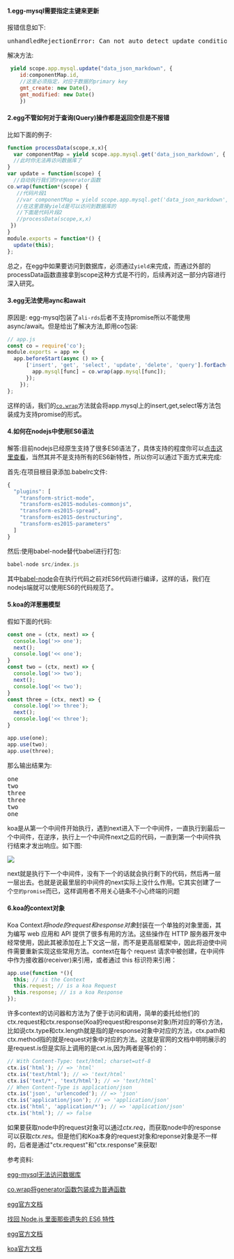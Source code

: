 #### 1.egg-mysql需要指定主键来更新
报错信息如下:
<pre>
unhandledRejectionError: Can not auto detect update condition, please set options.where, or make sure obj.id exists
</pre>
解决方法:
```js
 yield scope.app.mysql.update("data_json_markdown", {
    id:componentMap.id,
    //这里必须指定，对应于数据的primary key
    gmt_create: new Date(),
    gmt_modified: new Date()
    })
```

#### 2.egg不管如何对于查询(Query)操作都是返回空但是不报错
比如下面的例子:
```js
function processData(scope,x,x){
  var componentMap = yield scope.app.mysql.get('data_json_markdown', { id: 42 });
  //此时你无法再访问数据库了
}
var update = function(scope) {
  //自动执行我们的regenerator函数
co.wrap(function*(scope) {
   //代码片段1
   //var componentMap = yield scope.app.mysql.get('data_json_markdown', { id: 42 });
   //在这里直接yield是可以访问到数据库的
   //下面是代码片段2
   //processData(scope,x,x)
 })
}
module.exports = function*() {
  update(this);
};
```
总之，在egg中如果要访问到数据库，必须通过`yield`来完成，而通过外部的processData函数直接拿到scope这种方式是不行的，后续再对这一部分内容进行深入研究。

#### 3.egg无法使用aync和await
原因是: egg-mysql包装了`ali-rds`后者不支持promise所以不能使用async/await。但是给出了解决方法,即用co包装:
```js
// app.js
const co = require('co');
module.exports = app => {
  app.beforeStart(async () => {
      ['insert', 'get', 'select', 'update', 'delete', 'query'].forEach(func => {
        app.mysql[func] = co.wrap(app.mysql[func]);
      });
    });
};
```
这样的话，我们的[`co.wrap`](https://github.com/tj/co#var-fn--cowrapfn)方法就会将app.mysql上的insert,get,select等方法包装成为支持promise的形式。

#### 4.如何在nodejs中使用ES6语法
解答:目前nodejs已经原生支持了很多ES6语法了，具体支持的程度你可以[点击这里查看](http://taobaofed.org/blog/2016/01/07/find-back-the-lost-es6-features-in-nodejs/)，当然其并不是支持所有的ES6新特性，所以你可以通过下面方式来完成:

首先:在项目根目录添加.babelrc文件:
```js
{
  "plugins": [
    "transform-strict-mode",
    "transform-es2015-modules-commonjs",
    "transform-es2015-spread",
    "transform-es2015-destructuring",
    "transform-es2015-parameters"
  ]
}
```
然后:使用babel-node替代babel进行打包:
```js
babel-node src/index.js
```
其中[babel-node](http://babeljs.io/docs/usage/cli/)会在执行代码之前对ES6代码进行编译，这样的话，我们在nodejs端就可以使用ES6的代码规范了。

#### 5.koa的洋葱圈模型
假如下面的代码:
```js
const one = (ctx, next) => {
  console.log('>> one');
  next();
  console.log('<< one');
}
const two = (ctx, next) => {
  console.log('>> two');
  next();
  console.log('<< two');
}
const three = (ctx, next) => {
  console.log('>> three');
  next();
  console.log('<< three');
}

app.use(one);
app.use(two);
app.use(three);
```
那么输出结果为:
<pre>
one
two
three
three
two
one
</pre>
koa是从第一个中间件开始执行，遇到next进入下一个中间件，一直执行到最后一个中间件，在逆序，执行上一个中间件next之后的代码，一直到第一个中间件执行结束才发出响应。如下图:

![](https://segmentfault.com/img/bVUsEI?w=687&h=460)

next就是执行下一个中间件，没有下一个的话就会执行剩下的代码，然后再一层一层出去。也就是说最里层的中间件的next实际上没什么作用。它其实创建了一个`空的promise`而已，这样调用者不用关心链条不小心终端的问题

#### 6.koa的context对象
Koa Context*将node的request和response对象*封装在一个单独的对象里面，其为编写 web 应用和 API 提供了很多有用的方法。这些操作在 HTTP 服务器开发中经常使用，因此其被添加在上下文这一层，而不是更高层框架中，因此将迫使中间件需要重新实现这些常用方法。context在每个 request 请求中被创建，在中间件中作为接收器(receiver)来引用，或者通过 this 标识符来引用：
```js
app.use(function *(){
  this; // is the Context
  this.request; // is a koa Request
  this.response; // is a koa Response
});
```
许多context的访问器和方法为了便于访问和调用，简单的委托给他们的ctx.request和ctx.response(Koa的request和response对象)所对应的等价方法， 比如说ctx.type和ctx.length就是指的是response对象中对应的方法，ctx.path和ctx.method指的就是request对象中对应的方法。这就是官网的文档中明明展示的是request.is但是实际上调用的是cxt.is,因为两者是等价的：
```js
// With Content-Type: text/html; charset=utf-8
ctx.is('html'); // => 'html'
ctx.is('text/html'); // => 'text/html'
ctx.is('text/*', 'text/html'); // => 'text/html'
// When Content-Type is application/json
ctx.is('json', 'urlencoded'); // => 'json'
ctx.is('application/json'); // => 'application/json'
ctx.is('html', 'application/*'); // => 'application/json'
ctx.is('html'); // => false
```
如果要获取node中的request对象可以通过*ctx.req*，而获取node中的response可以获取*ctx.res*。但是他们和Koa本身的request对象和reponse对象是不一样的，后者是通过"ctx.request"和"ctx.response"来获取!


参考资料:

[egg-mysql无法访问数据库](https://github.com/eggjs/egg/issues/647)

[co.wrap将generator函数包装成为普通函数](https://github.com/tj/co)

[egg官方文档](https://eggjs.org/zh-cn/tutorials/async-function.html#%E8%B0%83%E7%94%A8-generator-function-api)

[找回 Node.js 里面那些遗失的 ES6 特性](http://taobaofed.org/blog/2016/01/07/find-back-the-lost-es6-features-in-nodejs/)

[egg官方文档](https://eggjs.org/zh-cn/basics/router.html)

[koa官方文档](http://koajs.com/)

